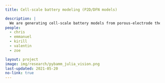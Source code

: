 ```yaml
---
title: Cell-scale battery modeling (P2D/DFN models)

description: |
  We are generating cell-scale battery models from porous-electrode theory (such as the P2D/DFN model) from [PyBaMM](pybamm.org) in ModelingToolkit.jl to leverage the simulating power of the SciML ecosystem - either using Method of Lines (finite differences then ODE/DAE solvers) or by surrogatization with Physics-Informed Neural Networks. We will also develop hybrid models that directly incorporate experimental data into the models.
people:
  - chris
  - emmanuel
  - kirill
  - valentin
  - zoe

layout: project
image: img/research/pybamm_julia_vision.png
last-updated: 2021-05-20
no-link: true
---
```

